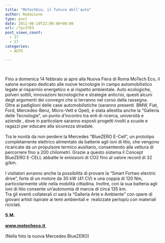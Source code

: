 ```yaml
---
title: "MoTechEco, il futuro dell'auto"
author: Redazione
type: post
date: 2011-06-19T22:00:00+00:00
url: /?p=3763
post_views_count:
  - 17
  - 17
categories:
  - AUTO

---
```

&nbsp;

<div>
  Fino a domenica 14 febbraio ai apre alla Nuova Fiera di Roma MoTech Eco, il salone europeo dedicato alle nuove tecnologie in campo automobilistico legate al risparmio energetico e al rispetto ambientale. Auto ecologiche, polveri sottili, innovazioni tecnologiche e strategie anticrisi, questi alcuni degli argomenti dei convegni che si terranno nel corso della rassegna.&nbsp;
</div>

<div>
  Oltre ai padiglioni delle case automobilistiche (saranno presenti &nbsp;BMW, Fiat, Ford, Mercedes&#45;Benz, Micro&#45;Vett e Opel), &egrave; stata allestita anche la &ldquo;Galleria delle Tecnologie&rdquo;, un punto d&#8217;incontro tra enti di ricerca, universit&agrave; e aziende , dove in particolare saranno esposti progetti rivolti a scuole e ragazzi per educare alla sicurezza stradale.
</div>

<div>
  &nbsp;
</div>

<div>
  Tra le novit&agrave; da non perdere la Mercedes &ldquo;BlueZERO E&#45;Cell&rdquo;, un prototipo completamente elettrico alimentato da batterie agli ioni di litio, che vengono ricaricate da un propulsore termico ausiliario, consentendo alla vettura di percorrere fino a 200 chilometri. Grazie a questo sistema il Concept BlueZERO E&#45;CELL abbatte le emissioni di CO2 fino al valore record di 32 g/km.
</div>

<div>
  &nbsp;
</div>

<div>
  I visitatori avranno anche la possibilit&agrave; di provare la &ldquo;Smart Fortwo electric drive&rdquo;, forte di un motore da 30 kW (41 CV) e una coppia di 120 Nm, particolarmente utile nella mobilit&agrave; cittadina. Inoltre, con la sua batteria agli ioni di litio consente un&rsquo;autonomia di marcia di circa 135 km.
</div>

<div>
  Tra gli eventi collaterali ci sar&agrave; la &ldquo;Galleria Arte e Ambiente&rdquo; con opere di giovani artisti ispirate ai temi ambientali e &nbsp;realizzate perlopi&ugrave; con materiali riciclati.&nbsp;
</div>

<div>
  &nbsp;
</div>

<div>
  <strong>S.M.</strong>
</div>

<div>
  &nbsp;
</div>

<div>
  <strong><a href="https://www.motecheco.it ">www.motecheco.it&nbsp;</a></strong>
</div>

<div>
  &nbsp;
</div>

<div>
  (Nella foto la nuova Mercedes BlueZERO)
</div>